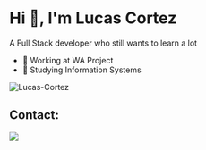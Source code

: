 # Hi 👋, I'm Lucas Cortez

A Full Stack developer who still wants to learn a lot

- 🏢 Working at WA Project
- 🏫 Studying Information Systems

<img align="center" src="https://github-readme-stats.vercel.app/api/top-langs/?username=Lucas-Cortez&layout=compact&theme=dracula" alt="Lucas-Cortez" />

## Contact:

<a href="https://www.linkedin.com/in/lucas-cortez-sanches-19810a1a8/" target="_blank"> 
    <img src="https://img.shields.io/badge/LinkedIn-0077B5?style=for-the-badge&logo=linkedin&logoColor=white" />
</a>
